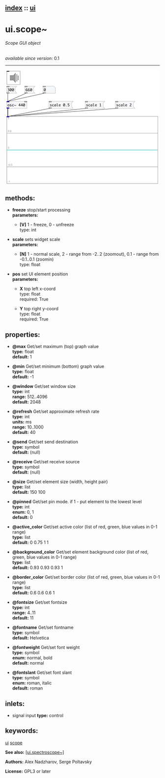 [index](index.html) :: [ui](category_ui.html)
---

# ui.scope~

###### Scope GUI object

*available since version:* 0.1

---




[![example](../examples/img/ui.scope~.jpg)](../examples/pd/ui.scope~.pd)





## methods:

* **freeze**
stop/start processing<br>
  __parameters:__
  - **[V]** 1 - freeze, 0 - unfreeze<br>
    type: int <br>

* **scale**
sets widget scale<br>
  __parameters:__
  - **[N]** 1 - normal scale, 2 - range from -2..2 (zoomout), 0.1 - range from -0.1..0.1 (zoomin)<br>
    type: float <br>

* **pos**
set UI element position<br>
  __parameters:__
  - **X** top left x-coord<br>
    type: float <br>
    required: True <br>

  - **Y** top right y-coord<br>
    type: float <br>
    required: True <br>




## properties:

* **@max** 
Get/set maximum (top) graph value<br>
__type:__ float<br>
__default:__ 1<br>

* **@min** 
Get/set minimum (bottom) graph value<br>
__type:__ float<br>
__default:__ -1<br>

* **@window** 
Get/set window size<br>
__type:__ int<br>
__range:__ 512..4096<br>
__default:__ 2048<br>

* **@refresh** 
Get/set approximate refresh rate<br>
__type:__ int<br>
__units:__ ms<br>
__range:__ 10..1000<br>
__default:__ 40<br>

* **@send** 
Get/set send destination<br>
__type:__ symbol<br>
__default:__ (null)<br>

* **@receive** 
Get/set receive source<br>
__type:__ symbol<br>
__default:__ (null)<br>

* **@size** 
Get/set element size (width, height pair)<br>
__type:__ list<br>
__default:__ 150 100<br>

* **@pinned** 
Get/set pin mode. if 1 - put element to the lowest level<br>
__type:__ int<br>
__enum:__ 0, 1<br>
__default:__ 0<br>

* **@active_color** 
Get/set active color (list of red, green, blue values in 0-1 range)<br>
__type:__ list<br>
__default:__ 0 0.75 1 1<br>

* **@background_color** 
Get/set element background color (list of red, green, blue values in 0-1 range)<br>
__type:__ list<br>
__default:__ 0.93 0.93 0.93 1<br>

* **@border_color** 
Get/set border color (list of red, green, blue values in 0-1 range)<br>
__type:__ list<br>
__default:__ 0.6 0.6 0.6 1<br>

* **@fontsize** 
Get/set fontsize<br>
__type:__ int<br>
__range:__ 4..11<br>
__default:__ 11<br>

* **@fontname** 
Get/set fontname<br>
__type:__ symbol<br>
__default:__ Helvetica<br>

* **@fontweight** 
Get/set font weight<br>
__type:__ symbol<br>
__enum:__ normal, bold<br>
__default:__ normal<br>

* **@fontslant** 
Get/set font slant<br>
__type:__ symbol<br>
__enum:__ roman, italic<br>
__default:__ roman<br>



## inlets:

* signal input 
__type:__ control<br>





## keywords:

[ui](keywords/ui.html)
[scope](keywords/scope.html)



**See also:**
[\[ui.spectroscope~\]](ui.spectroscope~.html)




**Authors:** Alex Nadzharov, Serge Poltavsky




**License:** GPL3 or later






